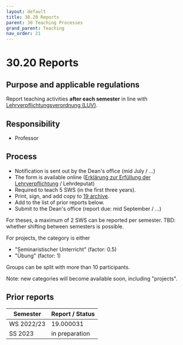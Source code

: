 ```yaml
---
layout: default
title: 30.20 Reports
parent: 30 Teaching Processes
grand_parent: Teaching
nav_order: 21
---
```


# 30.20 Reports

## Purpose and applicable regulations

Report teaching activities **after each semester** in line with [Lehrverpflichtungsverordnung (LUV)](https://www.uni-bamberg.de/fileadmin/uni/verwaltung/mittelbau-konvent/Lehrverpflichtungsverordnung2004.pdf).

## Responsibility

- Professor

## Process

- Notification is sent out by the Dean's office (mid July / ...)
- The form is available online ([Erklärung zur Erfüllung der Lehrverpflichtung](https://www.uni-bamberg.de/abt-personal/formulare-infos-und-merkblaetter/) / Lehrdeputat)
- Required to teach 5 SWS (in the first three years).
- Print, sign, and add copy to [19 archive](../../lab_management/19_archive.html).
- Add to the list of prior reports below.
- Submit to the Dean's office (report due: mid September / ...)

For theses, a maximum of 2 SWS can be reported per semester. TBD: whether shifting between semesters is possible.

For projects, the category is either
- "Seminaristischer Unterricht" (factor: 0.5)
- "Übung" (factor: 1)

Groups can be split with more than 10 participants.

Note: new categories will become available soon, including "projects".

## Prior reports

| Semester    | Report / Status  |
|-------------|------------------|
| WS 2022/23  | 19.000031        |
| SS 2023     | in preparation   |

